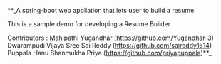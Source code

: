 **_A spring-boot web appliation that lets user to build a resume.


This is a sample demo for developing a Resume Builder


Contributors :
Mahipathi Yugandhar (https://github.com/Yugandhar-3)
Dwarampudi Vijaya Sree Sai Reddy (https://github.com/saireddy1514)
Puppala Hanu Shanmukha Priya (https://github.com/priyapuppala)**_




